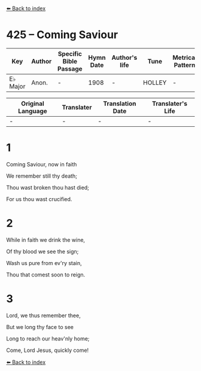 [⬅️ Back to index](../README.md)

# 425 – Coming Saviour

Key | Author   | Specific Bible Passage     |Hymn Date |Author's life |Tune |Metrical Pattern   |Composer/Source
-- | --------- | ---------------------------|----------|--------------|-----|-------------------|-------------  
E♭ Major |Anon. |- |1908 |- |HOLLEY |- |George Hews

Original Language | Translater | Translation Date   | Translater's Life  
----------------- | --------- | --------------------|-------------     
\- |- |- |-




# 1

Coming Saviour, now in faith

We remember still thy death;

Thou wast broken thou hast died;

For us thou wast crucified.



# 2

While in faith we drink the wine,

Of thy blood we see the sign;

Wash us pure from ev'ry stain,

Thou that comest soon to reign.



# 3

Lord, we thus remember thee,

But we long thy face to see

Long to reach our heav'nly home;

Come, Lord Jesus, quickly come!

[⬅️ Back to index](../README.md)
